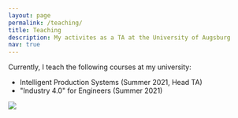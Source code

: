 ```yaml
---
layout: page
permalink: /teaching/
title: Teaching
description: My activites as a TA at the University of Augsburg
nav: true
---
```


<div class="row mt-3">
    <div class="col-sm mt-3 mt-md-0">
       <p>Currently, I teach the following courses at my university:
        <ul>
            <li> Intelligent Production Systems (Summer 2021, Head TA) </li>
            <li> "Industry 4.0" for Engineers (Summer 2021) </li>
        </ul>
        </p>
    </div>
    <div class="col-sm mt-3 mt-md-0">
        <img class="img-fluid rounded z-depth-1" src="{{ site.baseurl }}/assets/img/study.jpg" data-zoomable />
    </div>
</div>
